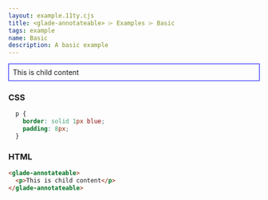 ```yaml
---
layout: example.11ty.cjs
title: <glade-annotateable> ⌲ Examples ⌲ Basic
tags: example
name: Basic
description: A basic example
---
```


<style>
  glade-annotateable p {
    border: solid 1px blue;
    padding: 8px;
  }
</style>
<glade-annotateable>
  <p>This is child content</p>
</glade-annotateable>

<h3>CSS</h3>

```css
  p {
    border: solid 1px blue;
    padding: 8px;
  }
```

<h3>HTML</h3>

```html
<glade-annotateable>
  <p>This is child content</p>
</glade-annotateable>
```
